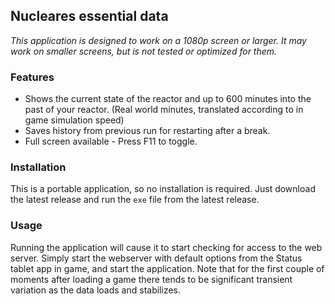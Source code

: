 ## Nucleares essential data

*This application is designed to work on a 1080p screen or larger.  It may work on smaller screens, but is not tested or 
optimized for them.*

### Features
- Shows the current state of the reactor and up to 600 minutes into the past of your reactor. (Real world minutes, translated according to in game simulation speed)
- Saves history from previous run for restarting after a break.
- Full screen available - Press F11 to toggle.

### Installation
This is a portable application, so no installation is required. Just download the latest release and run the `exe` file from the latest release.

### Usage
Running the application will cause it to start checking for access to the web server.  Simply start the webserver with 
default options from the Status tablet app in game, and start the application.  Note that for the first couple of moments after
loading a game there tends to be significant transient variation as the data loads and stabilizes.
